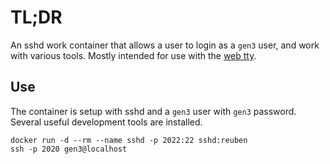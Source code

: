 # TL;DR

An sshd work container that allows a user to login as a `gen3` user, and work with various tools.  Mostly intended for use with the [web tty](../wetty/).

## Use

The container is setup with sshd and a `gen3` user with `gen3` password.  Several useful development tools are installed.

```
docker run -d --rm --name sshd -p 2022:22 sshd:reuben
ssh -p 2020 gen3@localhost
```
